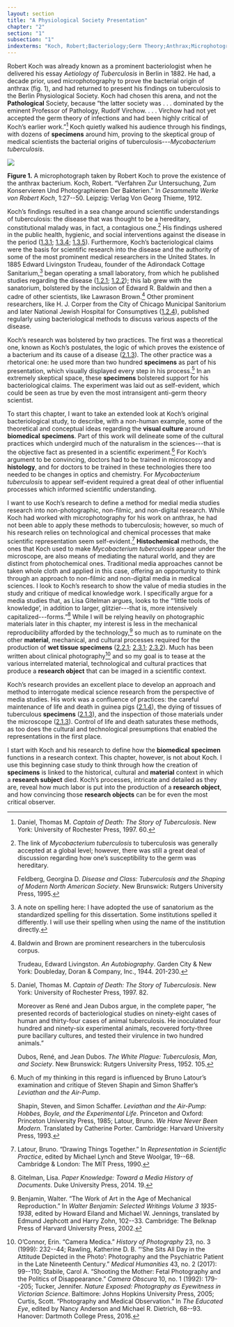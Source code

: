 ```yaml
---
layout: section
title: "A Physiological Society Presentation"
chapter: "2"
section: "1"
subsection: "1"
indexterms: "Koch, Robert;Bacteriology;Germ Theory;Anthrax;Microphotography;Trudeau, Edward Livingston;Baldwin, Edward R.;Brown, Lawrason;Corper, H. J.;City of Chicago Municipal Sanatorium;National Jewish Hospital for Consumptives;Koch’s Postulates"
---
```


Robert Koch was already known as a prominent bacteriologist when he delivered his essay *Aetiology of Tuberculosis* in Berlin in 1882. He had, a decade prior, used microphotography to prove the bacterial origin of anthrax (fig. 1), and had returned to present his findings on tuberculosis to the Berlin Physiological Society. Koch had chosen this arena, and not the <span data-tooltip aria-haspopup="true" class="has-tip" data-disable-hover="false" tabindex="1" data-title="Pathology refers to the study of aberrant phenomenon in the human body and how it is linked to human illness."><b>Pathological</b></span> Society, because “the latter society was . . . dominated by the eminent Professor of Pathology, Rudolf Virchow. . . . Virchow had not yet accepted the germ theory of infections and had been highly critical of Koch’s earlier work.”[^fn1] Koch quietly walked his audience through his findings, with dozens of <span data-tooltip aria-haspopup="true" class="has-tip" data-disable-hover="false" tabindex="1" data-title="Specimen refers to any naturally occurring phenomenon that has been extracted from its original context and placed within a knowledge framework to understand and describe that phenomenon."><b>specimens</b></span> around him, proving to the skeptical group of medical scientists the bacterial origins of tuberculosis---*Mycobacterium tuberculosis*. 

<div class="card float-right caption-font half-width-image"><img id="KochAnthrax" src="{{ site.baseurl }}/assets/img/KochAnthrax.jpg">

**Figure 1.** A microphotograph taken by Robert Koch to prove the existence of the anthrax bacterium. Koch, Robert. “Verfahren Zur Untersuchung, Zum Konservieren Und Photographieren Der Bakterien.” In *Gesammelte Werke von Robert Koch*, 1:27--50. Leipzig: Verlag Von Georg Thieme, 1912.

</div>

Koch’s findings resulted in a sea change around scientific understandings of tuberculosis: the disease that was thought to be a hereditary, constitutional malady was, in fact, a contagious one.[^fn2] His findings ushered in the public health, hygienic, and social interventions against the disease in the period (<a href="{{ site.baseurl }}/dissertation/1_3_1">1.3.1</a>; <a href="{{ site.baseurl }}/dissertation/1_3_4">1.3.4</a>; <a href="{{ site.baseurl }}/dissertation/1_3_5">1.3.5</a>). Furthermore, Koch’s bacteriological claims were the basis for scientific research into the disease and the authority of some of the most prominent medical researchers in the United States. In 1885 Edward Livingston Trudeau, founder of the Adirondack Cottage Sanitarium,[^fn3] began operating a small laboratory, from which he published studies regarding the disease (<a href="{{ site.baseurl }}/dissertation/1_2_1">1.2.1</a>; <a href="{{ site.baseurl }}/dissertation/1_2_2">1.2.2</a>); this lab grew with the sanatorium, bolstered by the inclusion of Edward R. Baldwin and then a cadre of other scientists, like Lawrason Brown.[^fn4] Other prominent researchers, like H. J. Corper from the City of Chicago Municipal Sanitorium and later National Jewish Hospital for Consumptives (<a href="{{ site.baseurl }}/dissertation/1_2_4">1.2.4</a>), published regularly using bacteriological methods to discuss various aspects of the disease.

Koch’s research was bolstered by two practices. The first was a theoretical one, known as Koch’s postulates, the logic of which proves the existence of a bacterium and its cause of a disease (<a href="{{ site.baseurl }}/dissertation/2_1_3">2.1.3</a>). The other practice was a rhetorical one: he used more than two hundred <span data-tooltip aria-haspopup="true" class="has-tip" data-disable-hover="false" tabindex="1" data-title="Specimen refers to any naturally occurring phenomenon that has been extracted from its original context and placed within a knowledge framework to understand and describe that phenomenon."><b>specimens</b></span> as part of his presentation, which visually displayed every step in his process.[^fn5] In an extremely skeptical space, these <span data-tooltip aria-haspopup="true" class="has-tip" data-disable-hover="false" tabindex="1" data-title="Specimen refers to any naturally occurring phenomenon that has been extracted from its original context and placed within a knowledge framework to understand and describe that phenomenon."><b>specimens</b></span> bolstered support for his bacteriological claims. The experiment was laid out as self-evident, which could be seen as true by even the most intransigent anti-germ theory scientist.

To start this chapter, I want to take an extended look at Koch’s original bacteriological study, to describe, with a non-human example, some of the theoretical and conceptual ideas regarding the <span data-tooltip aria-haspopup="true" class="has-tip" data-disable-hover="false" tabindex="1" data-title="Specimen refers to any naturally occurring phenomenon that has been extracted from its original context and placed within a knowledge framework to understand and describe that phenomenon."><b>visual culture</b></span> around <span data-tooltip aria-haspopup="true" class="has-tip" data-disable-hover="false" tabindex="1" data-title="Biomedicine is an approach to health that uses scientific approaches to evidence-based medicine, with an emphasis on generalized treatments with surgical and pharmaceutical methods. It combines knowledge from a range of scientific disciplines, like biology, chemistry, physiology, pathology, as part of its evidence-based and causal claims."><b>biomedical</b></span> <span data-tooltip aria-haspopup="true" class="has-tip" data-disable-hover="false" tabindex="1" data-title="Specimen refers to any naturally occurring phenomenon that has been extracted from its original context and placed within a knowledge framework to understand and describe that phenomenon."><b>specimens</b></span>. Part of this work will delineate some of the cultural practices which undergird much of the naturalism in the sciences---that is the objective fact as presented in a scientific experiment.[^fn6] For Koch’s argument to be convincing, doctors had to be trained in microscopy and <span data-tooltip aria-haspopup="true" class="has-tip" data-disable-hover="false" tabindex="1" data-title="Histology refers to the study of bacterial anatomy."><b>histology</b></span>, and for doctors to be trained in these technologies there too needed to be changes in optics and chemistry. For *Mycobacterium tuberculosis* to appear self-evident required a great deal of other influential processes which informed scientific understanding.

I want to use Koch’s research to define a method for medial media studies research into non-photographic, non-filmic, and non-digital research. While Koch had worked with microphotography for his work on anthrax, he had not been able to apply these methods to tuberculosis; however, so much of his research relies on technological and chemical processes that make scientific representation seem self-evident.[^fn7] <span data-tooltip aria-haspopup="true" class="has-tip" data-disable-hover="false" tabindex="1" data-title="Histochemistry is the study of chemical interactions on bacterial anatomy."><b>Histochemical</b></span> methods, the ones that Koch used to make *Mycobacterium tuberculosis* appear under the microscope, are also means of mediating the natural world, and they are distinct from photochemical ones. Traditional media approaches cannot be taken whole cloth and applied in this case, offering an opportunity to think through an approach to non-filmic and non-digital media in medical sciences. I look to Koch’s research to show the value of media studies in the study and critique of medical knowledge work. I specifically argue for a media studies that, as Lisa Gitelman argues, looks to the “‘little tools of knowledge’, in addition to larger, glitzier---that is, more intensively capitalized---forms.”[^fn8] While I will be relying heavily on photographic materials later in this chapter, my interest is less in the mechanical reproducibility afforded by the technology,[^fn9] so much as to ruminate on the other <span data-tooltip aria-haspopup="true" class="has-tip" data-disable-hover="false" tabindex="1" data-title="I use this term, 'material', to connect my thinking to new materialism, a philosophical posthuman approach which sees nonhuman agents in the world as having distinct agencies. Material broadly refers to the complex lives of nonhuman-- things and their interactions in the world."><b>material</b></span>, mechanical, and cultural processes required for the production of <span data-tooltip aria-haspopup="true" class="has-tip" data-disable-hover="false" tabindex="1" data-title="Wet specimens refer to living tissues preserved in fluid. Contemporary wet specimens are usually submerged in a formalin mixture, and older specimens from the eighteenth and nineteenth centuries were usually preserved in a spirit like rum or whiskey."><b>wet tissue specimens</b></span> (<a href="{{ site.baseurl }}/dissertation/2_2_1">2.2.1</a>; <a href="{{ site.baseurl }}/dissertation/2_3_1">2.3.1</a>; <a href="{{ site.baseurl }}/dissertation/2_3_2">2.3.2</a>). Much has been written about clinical photography[^fn10] and so my goal is to tease at the various interrelated material, technological and cultural practices that produce a <span data-tooltip aria-haspopup="true" class="has-tip" data-disable-hover="false" tabindex="1" data-title="I use the term research object to refer to materials that have been divorced from the subject of their origin. Object, as I use it, carefully considers how human patients are denied their humanity through transformations that deem them as objects."><b>research object</b></span> that can be imaged in a scientific context.

Koch’s research provides an excellent place to develop an approach and method to interrogate medical science research from the perspective of media studies. His work was a confluence of practices: the careful maintenance of life and death in guinea pigs (<a href="{{ site.baseurl }}/dissertation/2_1_4">2.1.4</a>), the dying of tissues of tuberculous <span data-tooltip aria-haspopup="true" class="has-tip" data-disable-hover="false" tabindex="1" data-title="Specimen refers to any naturally occurring phenomenon that has been extracted from its original context and placed within a knowledge framework to understand and describe that phenomenon."><b>specimens</b></span> (<a href="{{ site.baseurl }}/dissertation/2_1_3">2.1.3</a>), and the inspection of those materials under the microscope (<a href="{{ site.baseurl }}/dissertation/2_1_3">2.1.3</a>). Control of life and death saturates these methods, as too does the cultural and technological presumptions that enabled the representations in the first place. 

I start with Koch and his research to define how the <span data-tooltip aria-haspopup="true" class="has-tip" data-disable-hover="false" tabindex="1" data-title="Biomedicine is an approach to health that uses scientific approaches to evidence-based medicine, with an emphasis on generalized treatments with surgical and pharmaceutical methods. It combines knowledge from a range of scientific disciplines, like biology, chemistry, physiology, pathology, as part of its evidence-based and causal claims."><b>biomedical</b></span> <span data-tooltip aria-haspopup="true" class="has-tip" data-disable-hover="false" tabindex="1" data-title="Specimen refers to any naturally occurring phenomenon that has been extracted from its original context and placed within a knowledge framework to understand and describe that phenomenon."><b>specimen</b></span> functions in a research context. This chapter, however, is not about Koch. I use this beginning case study to think through how the creation of <span data-tooltip aria-haspopup="true" class="has-tip" data-disable-hover="false" tabindex="1" data-title="Specimen refers to any naturally occurring phenomenon that has been extracted from its original context and placed within a knowledge framework to understand and describe that phenomenon."><b>specimens</b></span> is linked to the historical, cultural and <span data-tooltip aria-haspopup="true" class="has-tip" data-disable-hover="false" tabindex="1" data-title="I use this term, 'material', to connect my thinking to new materialism, a philosophical posthuman approach which sees nonhuman agents in the world as having distinct agencies. Material broadly refers to the complex lives of nonhuman-- things and their interactions in the world."><b>material</b></span> context in which a <span data-tooltip aria-haspopup="true" class="has-tip" data-disable-hover="false" tabindex="1" data-title="The term research subject refers to a human person who has been ingested into a research program, and whose identity, personhood, and body have become the focus of a research program. I think of the subject in a Foucauldian sense: The 'subject' is a pun on the monarchal subject, someone who has no agency under the spectacular power of the sovereign. In this case it the subject lacks agency in relation to the researcher studying them."><b>research subject</b></span> died. Koch’s processes, intricate and detailed as they are, reveal how much labor is put into the production of a <span data-tooltip aria-haspopup="true" class="has-tip" data-disable-hover="false" tabindex="1" data-title="I use the term research object to refer to materials that have been divorced from the subject of their origin. Object, as I use it, carefully considers how human patients are denied their humanity through transformations that deem them as objects."><b>research object</b></span>, and how convincing those <span data-tooltip aria-haspopup="true" class="has-tip" data-disable-hover="false" tabindex="1" data-title="I use the term research object to refer to materials that have been divorced from the subject of their origin. Object, as I use it, carefully considers how human patients are denied their humanity through transformations that deem them as objects."><b>research objects</b></span> can be for even the most critical observer. 

<div class="style-divider">
 	<div class="line"></div>
</div>

[^fn1]: Daniel, Thomas M. *Captain of Death: The Story of Tuberculosis*. New York: University of Rochester Press, 1997. 60.

[^fn2]: The link of *Mycobacterium tuberculosis* to tuberculosis was generally accepted at a global level; however, there was still a great deal of discussion regarding how one’s susceptibility to the germ was hereditary.
	
	Feldberg, Georgina D. *Disease and Class: Tuberculosis and the Shaping of Modern North American Society*. New Brunswick: Rutgers University Press, 1995.

[^fn3]: A note on spelling here: I have adopted the use of sanatorium as the standardized spelling for this dissertation. Some institutions spelled it differently. I will use their spelling when using the name of the institution directly.

[^fn4]: Baldwin and Brown are prominent researchers in the tuberculosis corpus.
	
	Trudeau, Edward Livingston. *An Autobiography*. Garden City & New York: Doubleday, Doran & Company, Inc., 1944. 201-230.

[^fn5]: Daniel, Thomas M. *Captain of Death: The Story of Tuberculosis*. New York: University of Rochester Press, 1997. 82.
	
	Moreover as René and Jean Dubos argue, in the complete paper, “he presented records of bacteriological studies on ninety-eight cases of human and thirty-four cases of animal tuberculosis. He inoculated four hundred and ninety-six experimental animals, recovered forty-three pure bacillary cultures, and tested their virulence in two hundred animals.”⁠ 
	
	Dubos, René, and Jean Dubos. *The White Plague: Tuberculosis, Man, and Society*. New Brunswick: Rutgers University Press, 1952. 105.

[^fn6]: Much of my thinking in this regard is influenced by Bruno Latour’s examination and critique of Steven Shapin and Simon Shaffer’s *Leviathan and the Air-Pump*.
	
	Shapin, Steven, and Simon Schaffer. *Leviathan and the Air-Pump: Hobbes, Boyle, and the Experimental Life*. Princeton and Oxford: Princeton University Press, 1985; Latour, Bruno. *We Have Never Been Modern*. Translated by Catherine Porter. Cambridge: Harvard University Press, 1993.

[^fn7]: Latour, Bruno. “Drawing Things Together.” In *Representation in Scientific Practice*, edited by Michael Lynch and Steve Woolgar, 19--68. Cambridge & London: The MIT Press, 1990.

[^fn8]: Gitelman, Lisa. *Paper Knowledge: Toward a Media History of Documents*. Duke University Press, 2014. 19.

[^fn9]: Benjamin, Walter. “The Work of Art in the Age of Mechanical Reproduction.” In *Walter Benjamin: Selected Writings Volume 3 1935-1938*, edited by Howard Eiland and Michael W. Jennings, translated by Edmund Jephcott and Harry Zohn, 102--33. Cambridge: The Belknap Press of Harvard University Press, 2002.

[^fn10]: O’Connor, Erin. “Camera Medica.” *History of Photography* 23, no. 3 (1999): 232--44; Rawling, Katherine D. B. “‘She Sits All Day in the Attitude Depicted in the Photo’: Photography and the Psychiatric Patient in the Late Nineteenth Century.” *Medical Humanities* 43, no. 2 (2017): 99--110; Stabile, Carol A. “Shooting the Mother: Fetal Photography and the Politics of Disappearance.” *Camera Obscura* 10, no. 1 (1992): 179--205; Tucker, Jennifer. *Nature Exposed: Photography as Eyewitness in Victorian Science*. Baltimore: Johns Hopkins University Press, 2005; Curtis, Scott. “Photography and Medical Observation.” In *The Educated Eye*, edited by Nancy Anderson and Michael R. Dietrich, 68--93. Hanover: Dartmoth College Press, 2016.